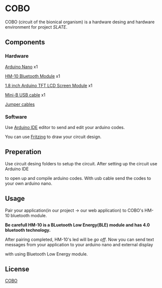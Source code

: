 # COBO

COBO (circuit of the bionical organism) is a hardware desing and hardware environment for project *SLATE*.

## Components

### Hardware

[Arduino Nano](https://www.direnc.net/arduino-nano-usb-chip-ch340-usb-kablo-dahil) x1

[HM-10 Bluetooth Module](https://www.direnc.net/arduino-bluetooth-40-seri-modul) x1

[1.8 inch Arduino TFT LCD Screen Module](https://www.direnc.net/18-inch-128x160-arduino-tft-lcd-oled-ekran-modulu) x1

[Mini-B USB cable](https://www.direnc.net/usb-a-erkek-5-pin-micro-kablo) x1

[Jumper cables](https://www.direnc.net/40-adet-erkek-erkek-jumper-20cm)

### Software

Use [Arduino IDE](https://www.arduino.cc/en/main/software) editor to send and edit your arduino codes.

You can use [Fritzing](https://fritzing.org/home/) to draw your circuit design.

## Preperation

Use circuit desing folders to setup the circuit. After setting up the circuit use Arduino IDE 

to open up and compile arduino codes. With usb cable send the codes to your own arduino nano. 

## Usage

Pair your application(in our project -> our web application) to COBO's HM-10 bluetooth module. 

**Be carefull HM-10 is a BLuetooth Low Energy(BLE) module and has 4.0 bluetooth technology.**

After pairing completed, HM-10's led will be *go off*. Now you can send text messages from your application to your arduino nano and external display

with using Bluetooth Low Energy module.

## License
[COBO](https://www.instagram.com/berkay.byndr/)
